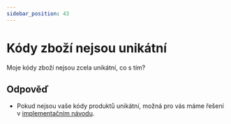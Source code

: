 ```yaml
---
sidebar_position: 43
---
```


# Kódy zboží nejsou unikátní

Moje kódy zboží nejsou zcela unikátní, co s tím?

## Odpověď

- Pokud nejsou vaše kódy produktů unikátní, možná pro vás máme řešení v [implementačním návodu](../tutorial-implementace/popis-feedu#co-dělat-když-produktové-kódy-nejsou-unikátní).
